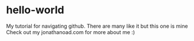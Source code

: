 # hello-world
My tutorial for navigating github.
There are many like it but this one is mine
Check out my jonathanoad.com for more about me :)
